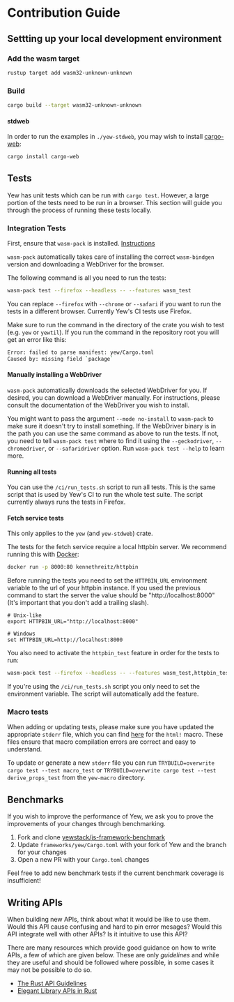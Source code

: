 # Contribution Guide

## Settting up your local development environment

### Add the wasm target

```bash
rustup target add wasm32-unknown-unknown
```

### Build

```bash
cargo build --target wasm32-unknown-unknown
```

#### stdweb

In order to run the examples in `./yew-stdweb`, you may wish to install [cargo-web](https://github.com/koute/cargo-web):

```bash
cargo install cargo-web
```

## Tests

Yew has unit tests which can be run with `cargo test`. However, a large portion of the tests need to be run in a browser.
This section will guide you through the process of running these tests locally.

### Integration Tests

First, ensure that `wasm-pack` is installed.
[Instructions](https://rustwasm.github.io/wasm-pack/installer/)

`wasm-pack` automatically takes care of installing the correct `wasm-bindgen` version and downloading a WebDriver for the browser.

The following command is all you need to run the tests:

```bash
wasm-pack test --firefox --headless -- --features wasm_test
```

You can replace `--firefox` with `--chrome` or `--safari` if you want to run the tests in a different browser. Currently Yew's CI tests use Firefox.

Make sure to run the command in the directory of the crate you wish to test (e.g. `yew` or `yewtil`).
If you run the command in the repository root you will get an error like this:

```bash
Error: failed to parse manifest: yew/Cargo.toml
Caused by: missing field `package`
```

#### Manually installing a WebDriver

`wasm-pack` automatically downloads the selected WebDriver for you.
If desired, you can download a WebDriver manually. For instructions, please consult the documentation of the WebDriver you wish to install.

You might want to pass the argument `--mode no-install` to `wasm-pack` to make sure it doesn't try to install something.
If the WebDriver binary is in the path you can use the same command as above to run the tests.
If not, you need to tell `wasm-pack test` where to find it using the `--geckodriver`, `--chromedriver`, or `--safaridriver` option.
Run `wasm-pack test --help` to learn more.

#### Running all tests

You can use the `/ci/run_tests.sh` script to run all tests. This is the same script that is used by Yew's CI to run the whole test suite.
The script currently always runs the tests in Firefox.

#### Fetch service tests

This only applies to the `yew` (and `yew-stdweb`) crate.

The tests for the fetch service require a local httpbin server. We recommend running this with [Docker](https://www.docker.com/):

```bash
docker run -p 8000:80 kennethreitz/httpbin
```

Before running the tests you need to set the `HTTPBIN_URL` environment variable to the url of your httpbin instance.
If you used the previous command to start the server the value should be "http://localhost:8000" (It's important that you don't add a trailing slash).

```shell
# Unix-like
export HTTPBIN_URL="http://localhost:8000"

# Windows
set HTTPBIN_URL=http://localhost:8000
```

You also need to activate the `httpbin_test` feature in order for the tests to run:

```bash
wasm-pack test --firefox --headless -- --features wasm_test,httpbin_test
```

If you're using the `/ci/run_tests.sh` script you only need to set the environment variable. The script will automatically add the feature.

### Macro tests

When adding or updating tests, please make sure you have updated the appropriate `stderr` file, which you can find [here](https://github.com/yewstack/yew/tree/master/yew-macro/tests/macro) for the `html!` macro. These files ensure that macro compilation errors are correct and easy to understand.

To update or generate a new `stderr` file you can run `TRYBUILD=overwrite cargo test --test macro_test` or `TRYBUILD=overwrite cargo test --test derive_props_test` from the `yew-macro` directory.

## Benchmarks

If you wish to improve the performance of Yew, we ask you to prove the improvements of your changes through benchmarking.

1. Fork and clone [yewstack/js-framework-benchmark](https://github.com/yewstack/js-framework-benchmark)
2. Update `frameworks/yew/Cargo.toml` with your fork of Yew and the branch for your changes
3. Open a new PR with your `Cargo.toml` changes

Feel free to add new benchmark tests if the current benchmark coverage is insufficient!

## Writing APIs

When building new APIs, think about what it would be like to use them. Would this API cause confusing and hard to pin error mesages? Would this API integrate well with other APIs? Is it intuitive to use this API?

There are many resources which provide good guidance on how to write APIs, a few of which are given below. These are only _guidelines_ and while they are useful and should be followed where possible, in some cases it may not be possible to do so.

- [The Rust API Guidelines](https://rust-lang.github.io/api-guidelines/)
- [Elegant Library APIs in Rust](https://deterministic.space/elegant-apis-in-rust.html)

